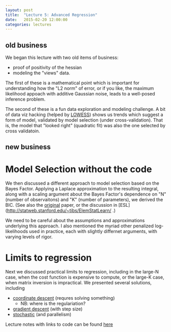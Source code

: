 ```yaml
---
layout: post
title:  "Lecture 5: Advanced Regression"
date:   2015-02-20 12:00:00
categories: lectures
---
```


## old business

We began this lecture with two old items of business:

- proof of positivity of the hessian
- modeling the "views" data.

The first of these is a mathematical point which 
is important for understanding how the "L2 norm" of error,
or if you like, the maximum likelihood appoach with additive
Gaussian noise, leads to a well-posed inference problem.

The second of these is a fun data exploration and modeling
challenge. A bit of data viz hacking (helped by [LOWESS](http://en.wikipedia.org/wiki/Local_regression))
shows us trends which suggest a form of model, validated
by model selection (under cross-validation). That is, the model
that "looked right" (quadratic fit) was also the one selected
by cross validatoin.

## new business


# Model Selection without the code

We then discussed a different approach to model selection
based on the Bayes Factor. Applying a Laplace approximation
to the resulting integral, along with a scaling argument
about the Bayes Factor's dependence on "N" (number of observaitons)
and "K" (number of parameters), we derived the BIC.
(See also the [original](http://projecteuclid.org/download/pdf_1/euclid.aos/1176344136) paper, or the discussion in [ESL](http://statweb.stanford.edu/~tibs/ElemStatLearn/ .)

We need to be careful about the assumptions and approximations
underlying this approach. I also mentioned the myriad other
penalized log-likelihoods used in practice, each with slightly
differnet arguments, with varying levels of rigor.

# Limits to regression

Next we discussed practical limits to regression, including
in the large-N case, when the cost function is expensive
to compute, or the large-K case, when matrix inversion is
impractical. We presented several solutions, including

- [coordinate descent](http://en.wikipedia.org/wiki/Coordinate_descent) (requres solving something)
   + NB: where is the regulariation?
- [gradient descent](http://en.wikipedia.org/wiki/Gradient_descent) (with step size)
- [stochastic](http://en.wikipedia.org/wiki/Stochastic_gradient_descent) (and parallelism)

Lecture notes with links to code can be found 
[here](https://github.com/jhofman/msd2015/blob/master/lectures/lecture_5/README.md)
